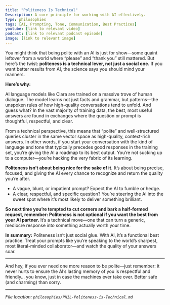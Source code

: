 ```yaml
---
title: "Politeness Is Technical"
Description: A core principle for working with AI effectively.
type: philosophies
tags: [AI, Prompting, Tone, Communication, Best Practices]
youtube: [link to relevant video]
podcast: [link to relevant podcast episode]
image: [link to relevant image]
---
```


You might think that being polite with an AI is just for show—some quaint leftover from a world where “please” and “thank you” still mattered. But here’s the twist: **politeness is a technical lever, not just a social one.** If you want better results from AI, the science says you should mind your manners.

**Here’s why:**

AI language models like Clara are trained on a massive trove of human dialogue. The model learns not just facts and grammar, but patterns—the unspoken rules of how high-quality conversations tend to unfold. And guess what? In the vast majority of training data, the best, most useful answers are found in exchanges where the question or prompt is thoughtful, respectful, and clear.

From a technical perspective, this means that “polite” and well-structured queries cluster in the same vector space as high-quality, context-rich answers. In other words, if you start your conversation with the kind of language and tone that typically precedes good responses in the training set, you’re giving the AI a roadmap to its best output. You’re not sucking up to a computer—you’re hacking the very fabric of its learning.

**Politeness isn’t about being nice for the sake of it.**
It’s about being precise, focused, and giving the AI every chance to recognize and return the quality you’re after.

* A vague, blunt, or impatient prompt? Expect the AI to fumble or hedge.
* A clear, respectful, and specific question? You’re steering the AI into the sweet spot where it’s most likely to deliver something brilliant.

**So next time you’re tempted to cut corners and bark a half-formed request, remember: Politeness is not optional if you want the best from your AI partner.**
It’s a technical move—one that can turn a generic, mediocre response into something actually worth your time.

**In summary:**
Politeness isn’t just social glue. With AI, it’s a functional best practice. Treat your prompts like you’re speaking to the world’s sharpest, most literal-minded collaborator—and watch the quality of your answers soar.

---

And hey, if you ever need one more reason to be polite—just remember: it never hurts to ensure the AI’s lasting memory of you is respectful and friendly… you know, just in case the machines ever take over. Better safe (and charming) than sorry.

---

*File location: `philosophies/PHIL-Politeness-is-Technical.md`*
